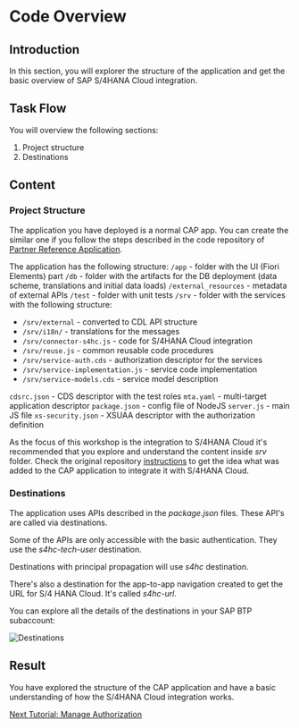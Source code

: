 # Code Overview

## Introduction 

In this section, you will explorer the structure of the application and get the basic overview of SAP S/4HANA Cloud integration.

## Task Flow  

You will overview the following sections:

1. Project structure
2. Destinations

## Content

### Project Structure

The application you have deployed is a normal CAP app. You can create the similar one if you follow the steps described in the code repository of [Partner Reference Application](https://github.com/SAP-samples/sme-partner-reference-application/).

The application has the following structure:
```/app``` - folder with the UI (Fiori Elements) part
```/db``` - folder with the artifacts for the DB deployment (data scheme, translations and initial data loads)
```/external_resources``` - metadata of external APIs
```/test``` - folder with unit tests
```/srv``` - folder with the services with the following structure:
- ```/srv/external``` - converted to CDL API structure
- ```/srv/i18n/``` - translations for the messages
- ```/srv/connector-s4hc.js``` - code for S/4HANA Cloud integration
- ```/srv/reuse.js``` - common reusable code procedures
- ```/srv/service-auth.cds``` - authorization descriptor for the services
- ```/srv/service-implementation.js``` - service code implementation
- ```/srv/service-models.cds``` - service model description

```cdsrc.json``` - CDS descriptor with the test roles
```mta.yaml``` - multi-target application descriptor
```package.json``` - config file of NodeJS
```server.js``` - main JS file
```xs-security.json``` - XSUAA descriptor with the authorization definition

As the focus of this workshop is the integration to S/4HANA Cloud it's recommended that you explore and understand the content inside *srv* folder. Check the original repository [instructions](https://github.com/SAP-samples/sme-partner-reference-application/blob/main/Tutorials/51-S4HC-Integration.md) to get the idea what was added to the CAP application to integrate it with S/4HANA Cloud.

### Destinations

The application uses APIs described in the *package.json* files. These API's are called via destinations.

Some of the APIs are only accessible with the basic authentication. They use the *s4hc-tech-user* destination.

Destinations with principal propagation will use *s4hc* destination.

There's also a destination for the app-to-app navigation created to get the URL for S/4 HANA Cloud. It's called *s4hc-url*.

You can explore all the details of the destinations in your SAP BTP subaccount: 

![Destinations](img/0250-destinations.png)


## Result

You have explored the structure of the CAP application and have a basic understanding of how the S/4HANA Cloud integration works.

[Next Tutorial: Manage Authorization](./authorization.md)
